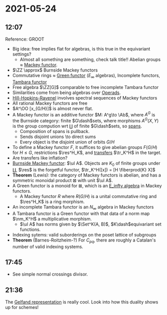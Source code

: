 # 2021-05-24

## 12:07

Reference: GROOT

- Big idea: free implies flat for algebras, is this true in the equivariant settings?
	- Almost all something are something, check talk title!!
Abelian groups $\approx$ [Mackey functor](Mackey%20functor).
- $\ZZ \approx$ Burnside Mackey functors
- Commutative rings $\approx$ [Green functor](Green%20functor) $(E_\infty$ algebras), Incomplete functors, [Tambara functor](Tambara%20functor)
- Free algebra $\ZZ[G]$ comparable to free incomplete Tambara functor
- Similarities come from being algebras over [Operads](Operads).
- [Hill-Hopkins-Ravenel](../zettelkasten/Hill-Hopkins-Ravenel.md) involves spectral sequences of Mackey functors
- All rational Mackey functors are free
- $A^\OO [x_{G/H}]$ is almost never flat.
- A Mackey functor is an additive functor $M: A^g\to \Ab$, where $A^G$ is the Burnside category: finite $G\dash$sets, where morphisms $A^G(X, Y)$ is the group compution wrt $\coprod$ of finite $G\dash$sets, so [spans](spans).
  - Composition of spans is pullback.
  - Sends disjoint unions \to direct sums
  - Every object is the disjoint union of orbits $G/H$
- To define a Mackey functor $F$, it suffices to give abelian groups $F(G/H)$ for $H\leq G$, restrictions $\res^H_K$, and [transfers](transfer%20map) $\tr_K^H$ in the target.
- Are transfers like inflation?
- [Burnside Mackey functor](Burnside%20Mackey%20functor): $\ul A$. Objects are $K_0$ of finite groups under $\coprod$, $\res$ is the forgetful functor, $\tr_K^H([x]) = [H \fiberprod{K} X]$
- **Theorem** (Lewis): the category of Mackey functors is abelian, and has a symmetric monoidal product $\boxtimes$ with unit $\ul A$.
- A Green functor is a monoid for $\boxtimes$, which is an [E_infty algebra](E_infty%20algebra) in Mackey functors.
	- A Mackey functor $R$ where $R(G/H)$ is a unital commutative ring and $\res^H_K$ is a ring morphism.
- An incomplete Tambara functor is an $N_\infty$ algebra in Mackey functors
- A Tambara functor is a Green functor with that data of a norm map $\nm_K^H$ a multiplicative morphism.
	- $\ul A$ has norms given by $\Set^K(A, B)$, $K\dash$equivariant set functions.
- Indexing sytems: valid suborderings on the poset lattice of subgroups
- **Theorem** (Barnes-Roitzheim-?) For $C_{pq}$, there are roughly a Catalan's number of valid indexing systems.

## 17:45


- See simple normal crossings divisor.

## 21:36


The [Gelfand representation](https://www.wikiwand.com/en/Gelfand_representation) is really cool.
Look into how this duality shows up for schemes!
